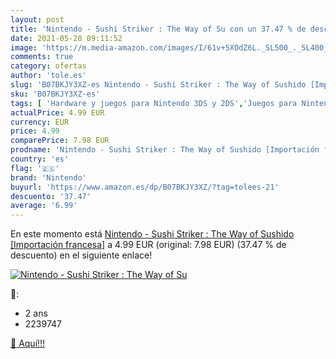 ```yaml
---
layout: post
title: 'Nintendo - Sushi Striker : The Way of Su con un 37.47 % de descuento'
date: 2021-05-28 09:11:52
image: 'https://m.media-amazon.com/images/I/61v+5XOdZ6L._SL500_._SL400_.jpg'
comments: true
category: ofertas
author: 'tole.es'
slug: 'B07BKJY3XZ-es Nintendo - Sushi Striker : The Way of Sushido [Importación...'
sku: 'B07BKJY3XZ-es'
tags: [ 'Hardware y juegos para Nintendo 3DS y 2DS','Juegos para Nintendo 3DS y 2DS','Videojuegos','nintendo', ]
actualPrice: 4.99 EUR
currency: EUR
price: 4.99
comparePrice: 7.98 EUR
prodname: 'Nintendo - Sushi Striker : The Way of Sushido [Importación francesa]'
country: 'es'
flag: '🇪🇸'
brand: 'Nintendo'
buyurl: 'https://www.amazon.es/dp/B07BKJY3XZ/?tag=tolees-21'
descuento: '37.47'
average: '6.99'
---
```


En este momento está [Nintendo - Sushi Striker : The Way of Sushido [Importación francesa]](https://www.amazon.es/dp/B07BKJY3XZ/?tag=tolees-21) a 4.99 EUR (original: 7.98 EUR) (37.47 %  de descuento) en el siguiente enlace!

[![Nintendo - Sushi Striker : The Way of Su](https://m.media-amazon.com/images/I/61v+5XOdZ6L._SL500_._SL400_.jpg)](https://www.amazon.es/dp/B07BKJY3XZ/?tag=tolees-21)

🔎:

- 2 ans
- 2239747

[🛒 Aquí!!!](https://www.amazon.es/dp/B07BKJY3XZ/?tag=tolees-21)
